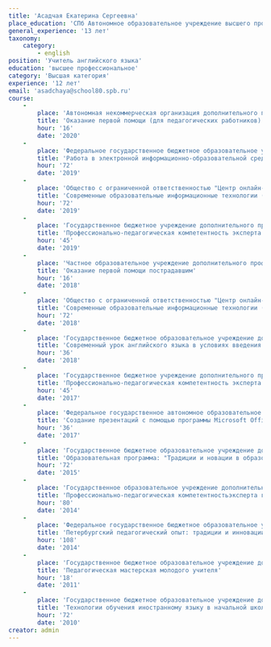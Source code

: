 ```yaml
---
title: 'Асадчая Екатерина Сергеевна'
place_education: 'СПб Автономное образовательное учреждение высшего профессионального образования "Ленинградский государственный университет имени А.С.Пушкина"'
general_experience: '13 лет'
taxonomy:
    category:
        - english
position: 'Учитель английского языка'
education: 'высшее профессиональное'
category: 'Высшая категория'
experience: '12 лет'
email: 'asadchaya@school80.spb.ru'
course: 
    -
        place: 'Автономная некоммерческая организация дополнительного профессионального образования "Учебный центр "Педагогический альянс"'
        title: 'Оказание первой помощи (для педагогических работников)'
        hour: '16'
        date: '2020'
    -
        place: 'Федеральное государственное бюджетное образовательное учреждение высшего профессионального образования «Российский государственный педагогический университет им. А. И. Герцена»'
        title: 'Работа в электронной информационно-образовательной среде образовательной организации'
        hour: '72'
        date: '2019'
    -
        place: 'Общество с ограниченной ответственностью "Центр онлайн-обучения Нетология-групп"'
        title: 'Современные образовательные информационные технологии (EdTech) в работе учителя'
        hour: '72'
        date: '2019'
    -
        place: 'Государственное бюджетное учреждение дополнительного профессионального образования «Санкт-Петербургский центр оценки качества образования и информационных технологий»'
        title: 'Профессионально-педагогическая компетентность эксперта государственной итоговой аттестации выпускников 9 классов (семинар для экспертов ОГЭ по английскому языку)'
        hour: '45'
        date: '2019'
    -
        place: 'Частное образовательное учреждение дополнительного профессионального образования Образовательный центр охраны труда'
        title: 'Оказание первой помощи пострадавшим'
        hour: '16'
        date: '2018'
    -
        place: 'Общество с ограниченной ответственностью "Центр онлайн-обучения Нетология-групп"'
        title: 'Современные образовательные информационные технологии (EdTech) в работе учителя'
        hour: '72'
        date: '2018'
    -
        place: 'Государственное бюджетное образовательное учреждение дополнительного педагогического профессионального образования Центр повышения квалификации специалистов Петроградского района Санкт-Петербурга "Информационно-методический центр"'
        title: 'Современный урок английского языка в условиях введения ФГОС ООО'
        hour: '36'
        date: '2018'
    -
        place: 'Государственное бюджетное учреждение дополнительного профессионального образования «Санкт-Петербургский центр оценки качества образования и информационных технологий»'
        title: 'Профессионально-педагогическая компетентность эксперта государственной (итоговой) аттестации выпускников IX классов в новой форме по английскому языку (части "Письмо" и "Говорение")'
        hour: '45'
        date: '2017'
    -
        place: 'Федеральное государственное автономное образовательное учреждение высшего образования «Санкт-Петербургский национальный исследовательский университет информационных технологий, механики и оптики»'
        title: 'Создание презентаций с помощью программы Microsoft Office PowerPoint (начальный уровень)'
        hour: '36'
        date: '2017'
    -
        place: 'Государственное бюджетное образовательное учреждение дополнительного педагогического профессионального образования Центр повышения квалификации специалистов Петроградского района Санкт-Петербурга "Информационно-методический центр"'
        title: 'Образовательная программа: "Традиции и новации в образовательном процессе на первой ступени обучения" Модуль: "ФГОС-новое качество урока"'
        hour: '72'
        date: '2015'
    -
        place: 'Государственное образовательное учреждение дополнительного профессионального образования центр повышения квалификации специалистов Санкт-Петербурга "Региональный центр оценки качества и информационных технологий"'
        title: 'Профессионально-педагогическая компетентностьэксперта государственной (итоговой) аттестации выпускников IX классов в новой форме по английскому языку'
        hour: '80'
        date: '2014'
    -
        place: 'Федеральное государственное бюджетное образовательное учреждение высшего профессионального образования «Российский государственный педагогический университет им. А. И. Герцена»'
        title: 'Петербургский педагогический опыт: традиции и инновации'
        hour: '108'
        date: '2014'
    -
        place: 'Государственное бюджетное образовательное учреждение дополнительного педагогического профессионального образования центр повышения квалификации специалистов Пушкинского района Санкт-Петербурга «Информационно-методический центр»'
        title: 'Педагогическая мастерская молодого учителя'
        hour: '18'
        date: '2011'
    -
        place: 'Государственное бюджетное образовательное учреждение дополнительного профессионального образования (повышения квалификации) специалистов Санкт-Петербургская академия постдипломного педагогического образования'
        title: 'Технологии обучения иностранному языку в начальной школе'
        hour: '72'
        date: '2010'
creator: admin
---
```

